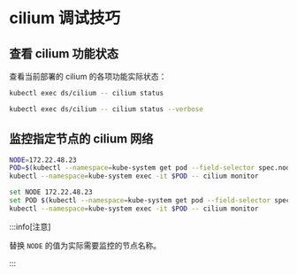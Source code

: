 # cilium 调试技巧

## 查看 cilium 功能状态

查看当前部署的 cilium 的各项功能实际状态：

<Tabs>
  <TabItem value="1" label="简洁">

  ```bash
  kubectl exec ds/cilium -- cilium status
  ```

  </TabItem>
  <TabItem value="2" label="详细">

  ```bash
  kubectl exec ds/cilium -- cilium status --verbose
  ```

  </TabItem>
</Tabs>

## 监控指定节点的 cilium 网络

<Tabs>
  <TabItem value="bash" label="bash">

  ```bash
  NODE=172.22.48.23
  POD=$(kubectl --namespace=kube-system get pod --field-selector spec.nodeName=$NODE -l k8s-app=cilium -o json | jq -r '.items[0].metadata.name')
  kubectl --namespace=kube-system exec -it $POD -- cilium monitor
  ```

  </TabItem>

  <TabItem value="fish" label="fish">

  ```bash
  set NODE 172.22.48.23
  set POD $(kubectl --namespace=kube-system get pod --field-selector spec.nodeName=$NODE -l k8s-app=cilium -o json | jq -r '.items[0].metadata.name')
  kubectl --namespace=kube-system exec -it $POD -- cilium monitor
  ```

  :::info[注意]
  
  替换 `NODE` 的值为实际需要监控的节点名称。
  
  :::

  </TabItem>
</Tabs>
